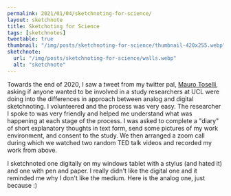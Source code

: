 ```yaml
---
permalink: 2021/01/04/sketchnoting-for-science/
layout: sketchnote
title: Sketchoting for Science
tags: [sketchnotes]
tweetable: true
thumbnail: "/img/posts/sketchnoting-for-science/thumbnail-420x255.webp"
sketchnote:
  url: "/img/posts/sketchnoting-for-science/walls.webp"
  alt: "sketchnote"
---
```


Towards the end of 2020, I saw a tweet from my twitter pal, <a href="https://twitter.com/xLontrax">Mauro Toselli</a>, asking
if anyone wanted to be involved in a study researchers at UCL were doing into the differences in approach between analog and digital sketchnoting. I volunteered and the process was very easy. The researcher I spoke to was very friendly and helped me understand what was happening at each stage of the process. I was asked to complete a "diary" of short explanatory thoughts in text form, send some pictures of my work environment, and consent to the study. We then arranged a zoom call during which we watched two random TED talk videos and recorded my work from above.

I sketchnoted one digitally on my windows tablet with a stylus (and hated it) and one with pen and paper. I really didn't like the digital one and it reminded me why I don't like the medium. Here is the analog one, just because :)
